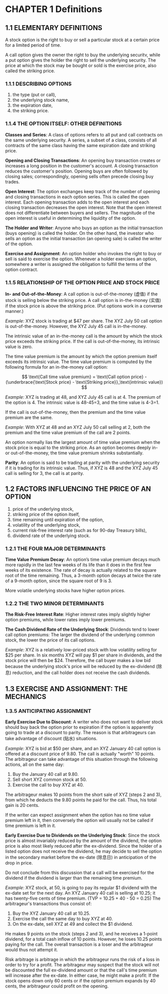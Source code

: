 # CHAPTER 1 Definitions

## 1.1 ELEMENTARY DEFINITIONS

A stock option is the right to buy or sell a particular stock at a certain price for a limited period of time.

A call option gives the owner the right to buy the underlying securitv, while a put option gives the holder the right to sell the underlying security. The price at which the stock may be bought or sold is the exercise price, also called the striking price.

### 1.1.1 DESCRIBING OPTIONS

1. the type (put or call),
2. the underlying stock name,
3. the expiration date,
4. the striking price.

### 1.1.4 THE OPTION ITSELF: OTHER DEFINITIONS

**Classes and Series**: A class of options refers to all put and call contracts on the same underlying security. A series, a subset of a class, consists of all contracts of the same class having the same expiration date and striking price.

**Opening and Closing Transactions**: An opening buy transaction creates or increases a long position in the customer's account. A closing transaction reduces the customer's position. Opening buys are often followed by closing sales; correspondingly, opening sells often precede closing buy trades.

**Open Interest**: The option exchanges keep track of the number of opening and closing transactions in each option series. This is called the open interest. Each opening transaction adds to the open interest and each closing transaction decreases the open interest. Note that the open interest does not differentiate between buyers and sellers. The magnitude of the open interest is useful in determining the liquidity of the option.

**The Holder and Writer**: Anyone who buys an option as the initial transaction (buys opening) is called the holder. On the other hand, the investor who sells an option as the initial transaction (an opening sale) is called the writer of the option.

**Exercise and Assignment**: An option holder who invokes the right to buy or sell is said to exercise the option. Whenever a holder exercises an option, somewhere a writer is assigned the obligation to fulfill the terms of the option contract.

### 1.1.5 RELATIONSHIP OF THE OPTION PRICE AND STOCK PRICE

**In- and Out-of-the-Money**: A call option is out-of-the-money (虚值) if the stock is selling below the striking price. A call option is in-the-money (实值) if the stock price is above the striking price. (Put options work in a converse manner.)

*Example*: XYZ stock is trading at $47 per share. The XYZ July 50 call option is out-of-the-money. However, the XYZ July 45 call is in-the-money.

The intrinsic value of an in-the-money call is the amount by which the stock price exceeds the striking price. If the call is out-of-the-money, its intrinsic value is zero.

The time value premium is the amount by which the option premium itself exceeds its intrinsic value. The time value premium is computed by the following formula for an in-the-money call option:

$$
\text{Call time value premium} = \text{Call option price} - (\underbrace{\text{Stock price} - \text{Striking price}}_\text{intrinsic value})
$$

*Example*: XYZ is trading at 48, and XYZ July 45 call is at 4. The premium of the option is 4. The intrinsic value is 48-45=3, and the time value is 4-3=1.

If the call is out-of-the-money, then the premium and the time value premium are the same.

*Example*: With XYZ at 48 and an XYZ July 50 call selling at 2, both the premium and the time value premium of the call are 2 points.

An option normally lias the largest amount of time value premium when the stock price is equal to the striking price. As an option becomes deeply in- or out-of-the-money, the time value premium shrinks substantially.

**Parity**: An option is said to be trading at parity with the underlying security if it is trading for its intrinsic value. Thus, if XYZ is 48 and the XYZ July 45 call is selling for 3, the call is at parity.

## 1.2 FACTORS INFLUENCING THE PRICE OF AN OPTION

1. price of the underlying stock,
2. striking price of the option itself,
3. time remaining until expiration of the option,
4. volatility of the underlying stock,
5. current risk-free interest rate (such as for 90-day Treasury bills),
6. dividend rate of the underlying stock.

### 1.2.1 THE FOUR MAJOR DETERMINANTS

**Time Value Premium Decay**: An option’s time value premium decays much more rapidly in the last few weeks of its life than it does in the first few weeks of its existence. The rate of decay is actually related to the square root of the time remaining. Thus, a 3-month option decays at twice the rate of a 9-month option, since the square root of 9 is 3.

More volatile underlying stocks have higher option prices.

### 1.2.2 THE TWO MINOR DETERMINANTS

**The Risk-Free Interest Rate**: Higher interest rates imply slightly higher option premiums, while lower rates imply lower premiums.

**The Cash Dividend Rate of the Underlying Stock**: Dividends tend to lower call option premiums: The larger the dividend of the underlying common stock, the lower the price of its call options.

*Example*: XYZ is a relatively low-priced stock with low volatility selling for $25 per share. In six months XYZ will pay $1 per share in dividends, and the stock price will then be $24. Therefore, the call buyer makes a low bid because the underlying stock's price will be reduced by the ex-dividend (除息) reduction, and the call holder does not receive the cash dividends.

## 1.3 EXERCISE AND ASSIGNMENT: THE MECHANICS

### 1.3.5 ANTICIPATING ASSIGNMENT

**Early Exercise Due to Discount**: A writer who does not want to deliver stock should buy back the option prior to expiration if the option is apparently going to trade at a discount to parity. The reason is that arbitrageurs can take advantage of discount (贴水) situations.

*Example*: XYZ is bid at $50 per share, and an XYZ January 40 call option is offered at a discount price of 9.80. The call is actually "worth" 10 points. The arbitrageur can take advantage of this situation through the following actions, all on the same day:

1. Buy the January 40 call at 9.80.
2. Sell short XYZ common stock at 50.
3. Exercise the call to buy XYZ at 40.

The arbitrageur makes 10 points from the short sale of XYZ (steps 2 and 3), from which he deducts the 9.80 points he paid for the call. Thus, his total gain is 20 cents.

If the writer can expect assignment when the option has no time value premium left in it, then conversely the option will usually not be called if time premium is left in it.

**Early Exercise Due to Dividends on the Underlying Stock**: Since the stock price is almost invariably reduced by the amount of the dividend, the option price is also most likely reduced after the ex-dividend. Since the holder of a listed option does not receive the dividend, he may decide to sell the option in the secondary market before the ex-date (除息日) in anticipation of the drop in price.

Do not conclude from this discussion that a call will be exercised for the dividend if the dividend is larger than the remaining time premium.

*Example*: XYZ stock, at 50, is going to pay its regular $1 dividend with the ex-date set for the next day. An XYZ January 40 call is selling at 10.25; it has twenty-five cents of time premium. (TVP = 10.25 + 40 - 50 = 0.25) The arbitrageur's transactions thus consist of:

1. Buy the XYZ January 40 call at 10.25.
2. Exercise the call the same day to buy XYZ at 40.
3. On the ex-date, sell XYZ at 49 and collect the $1 dividend.

He makes 9 points on the stock (steps 2 and 3), and he receives a 1-point dividend, for a total cash inflow of 10 points. However, he loses 10.25 points paying for the call. The overall transaction is a loser and the arbitrageur would thus not attempt it.

Risk arbitrage is arbitrage in which the arbitrageur runs the risk of a loss in order to try for a profit. The arbitrageur may suspect that the stock will not be discounted the full ex-dividend amount or that the call's time premium will increase after the ex-date. In either case, he might make a profit: If the stock opens down only 60 cents or if the option premium expands by 40 cents, the arbitrageur could profit on the opening.
